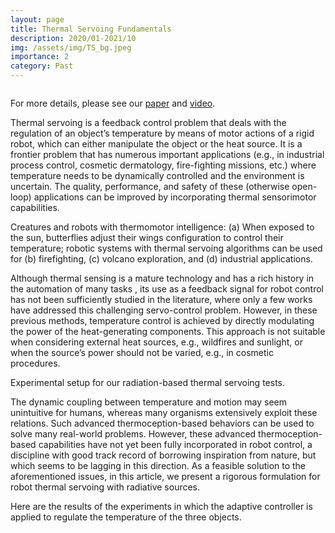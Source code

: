 ```yaml
---
layout: page
title: Thermal Servoing Fundamentals
description: 2020/01-2021/10
img: /assets/img/TS_bg.jpeg
importance: 2
category: Past
---
```


<p align="center">
<img class="img-fluid rounded z-depth-1" src="{{ '/assets/img/TS_video.gif' | relative_url }}" alt="" title="example image"/>
</p>  

For more details, please see our [paper](https://601318ff-63df-413d-983a-b8c13c4c1e60.filesusr.com/ugd/49b3f5_17bf17383fe94c7ea5c6b59d4d84ff64.pdf) and [video](https://www.youtube.com/watch?v=A0uWVN2cKwA).

Thermal servoing is a feedback control problem that deals with the regulation of an object’s temperature by means of motor actions of a rigid robot, which can either manipulate the object or the heat source. It is a frontier problem that
has numerous important applications (e.g., in industrial process control, cosmetic dermatology, fire-fighting missions, etc.) where temperature needs to be dynamically controlled and the environment is uncertain. The quality, performance, and safety of these (otherwise open-loop) applications can be improved by incorporating thermal sensorimotor capabilities.

<div class="row">
    <div class="col-sm mt-3 mt-md-0">
        <img class="img-fluid rounded z-depth-1" src="{{ '/assets/img/TS_illustration.png' | relative_url }}" alt="" title="example image"/>
    </div>
</div>

<div class="caption">
Creatures and robots with thermomotor intelligence: (a) When exposed to the sun, butterflies adjust their wings configuration to control their temperature; robotic systems with thermal servoing algorithms can be used for (b) firefighting, (c) volcano exploration, and (d) industrial applications.
</div>

Although thermal sensing is a mature technology and has a rich history in the automation of many tasks , its use as a feedback signal for robot control has not been sufficiently studied in the literature, where only a few works have addressed this challenging servo-control problem. However, in these previous methods, temperature control is achieved by directly modulating the power of the heat-generating components. This approach is not suitable when considering external heat sources, e.g., wildfires and sunlight, or when the source’s power should not be varied, e.g., in cosmetic procedures.

<div class="row">
    <div class="col-sm mt-3 mt-md-0">
        <img class="img-fluid rounded z-depth-1" src="{{ '/assets/img/TS_setup.png' | relative_url }}" alt="" title="example image"/>
    </div>
</div>
<div class="caption">
Experimental setup for our radiation-based thermal servoing tests.
</div>

The dynamic coupling between temperature and motion may seem unintuitive for humans, whereas many organisms extensively exploit these relations. Such advanced thermoception-based behaviors can be used to solve many real-world problems. However, these advanced thermoception-based capabilities have not yet been fully incorporated in robot control, a discipline with good track record of borrowing inspiration from nature, but which seems to be lagging in this direction. As a feasible solution to the aforementioned issues, in this article, we present a rigorous formulation for robot thermal servoing with radiative sources.

Here are the results of the experiments in which the adaptive controller is applied to regulate the temperature of the three objects.
<p align="center">
<img class="img-fluid rounded z-depth-1" src="{{ '/assets/img/TS_exp_plots.png' | relative_url }}" alt="" title="example image"/>
</p>  


<!-- <div class="row">
    <div class="col-sm mt-3 mt-md-0">
        <img class="img-fluid rounded z-depth-1" src="{{ '/assets/img/1.jpg' | relative_url }}" alt="" title="example image"/>
    </div>
    <div class="col-sm mt-3 mt-md-0">
        <img class="img-fluid rounded z-depth-1" src="{{ '/assets/img/3.jpg' | relative_url }}" alt="" title="example image"/>
    </div>
    <div class="col-sm mt-3 mt-md-0">
        <img class="img-fluid rounded z-depth-1" src="{{ '/assets/img/5.jpg' | relative_url }}" alt="" title="example image"/>
    </div>
</div>
<div class="caption">
    Caption photos easily. On the left, a road goes through a tunnel. Middle, leaves artistically fall in a hipster photoshoot. Right, in another hipster photoshoot, a lumberjack grasps a handful of pine needles.
</div>
<div class="row">
    <div class="col-sm mt-3 mt-md-0">
        <img class="img-fluid rounded z-depth-1" src="{{ '/assets/img/5.jpg' | relative_url }}" alt="" title="example image"/>
    </div>
</div>
<div class="caption">
    This image can also have a caption. It's like magic.
</div>

You can also put regular text between your rows of images.
Say you wanted to write a little bit about your project before you posted the rest of the images.
You describe how you toiled, sweated, *bled* for your project, and then... you reveal it's glory in the next row of images.


<div class="row justify-content-sm-center">
    <div class="col-sm-8 mt-3 mt-md-0">
        <img class="img-fluid rounded z-depth-1" src="{{ '/assets/img/6.jpg' | relative_url }}" alt="" title="example image"/>
    </div>
    <div class="col-sm-4 mt-3 mt-md-0">
        <img class="img-fluid rounded z-depth-1" src="{{ '/assets/img/11.jpg' | relative_url }}" alt="" title="example image"/>
    </div>
</div>
<div class="caption">
    You can also have artistically styled 2/3 + 1/3 images, like these.
</div> -->


<!-- The code is simple.
Just wrap your images with `<div class="col-sm">` and place them inside `<div class="row">` (read more about the <a href="https://getbootstrap.com/docs/4.4/layout/grid/">Bootstrap Grid</a> system).
To make images responsive, add `img-fluid` class to each; for rounded corners and shadows use `rounded` and `z-depth-1` classes.
Here's the code for the last row of images above:

```html
<div class="row justify-content-sm-center">
    <div class="col-sm-8 mt-3 mt-md-0">
        <img class="img-fluid rounded z-depth-1" src="{{ '/assets/img/6.jpg' | relative_url }}" alt="" title="example image"/>
    </div>
    <div class="col-sm-4 mt-3 mt-md-0">
        <img class="img-fluid rounded z-depth-1" src="{{ '/assets/img/11.jpg' | relative_url }}" alt="" title="example image"/>
    </div>
</div>
``` -->

